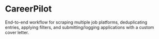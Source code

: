 # CareerPilot
End-to-end workflow for scraping multiple job platforms, deduplicating entries, applying filters, and submitting/logging applications with a custom cover letter.
